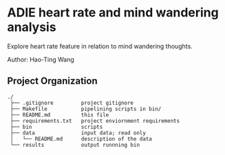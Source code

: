 # ADIE heart rate and mind wandering analysis 
Explore heart rate feature in relation to mind wandering thoughts.

Author: Hao-Ting Wang

## Project Organization
```
./
 ├── .gitignore         project gitignore
 ├── Makefile           pipelining scripts in bin/
 ├── README.md          this file
 ├── requirements.txt   project enviornment requirements
 ├── bin                scripts
 ├── data               input data; read only
 │   └── README.md      description of the data
 └── results            output runnning bin
```

